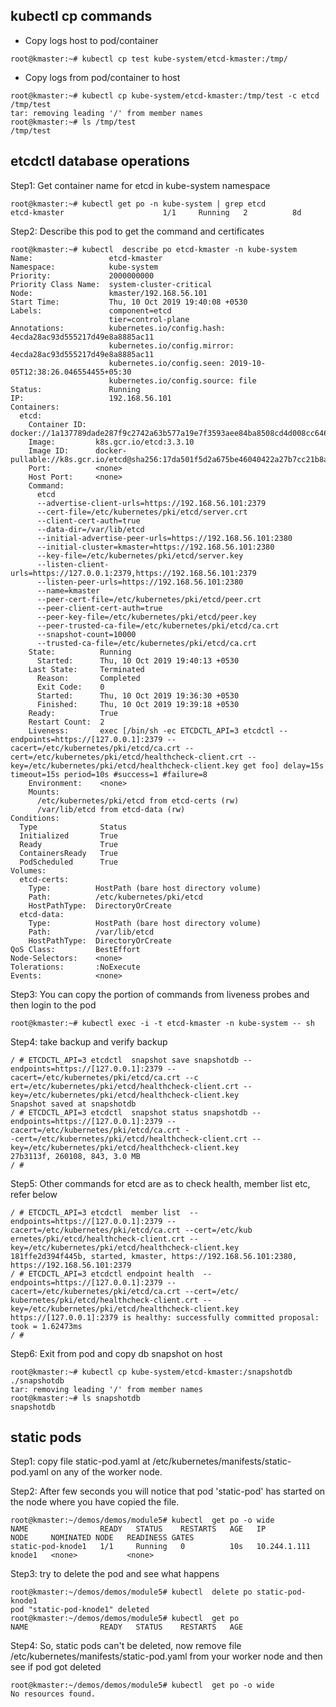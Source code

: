 ## kubectl cp commands

- Copy logs host to pod/container
```
root@kmaster:~# kubectl cp test kube-system/etcd-kmaster:/tmp/ 
```

- Copy logs from pod/container to host
```
root@kmaster:~# kubectl cp kube-system/etcd-kmaster:/tmp/test -c etcd /tmp/test
tar: removing leading '/' from member names
root@kmaster:~# ls /tmp/test 
/tmp/test
```

## etcdctl database operations

Step1: Get container name for etcd in kube-system namespace
```
root@kmaster:~# kubectl get po -n kube-system | grep etcd
etcd-kmaster                      1/1     Running   2          8d
```

Step2: Describe this pod to get the command and certificates
```
root@kmaster:~# kubectl  describe po etcd-kmaster -n kube-system 
Name:                 etcd-kmaster
Namespace:            kube-system
Priority:             2000000000
Priority Class Name:  system-cluster-critical
Node:                 kmaster/192.168.56.101
Start Time:           Thu, 10 Oct 2019 19:40:08 +0530
Labels:               component=etcd
                      tier=control-plane
Annotations:          kubernetes.io/config.hash: 4ecda28ac93d555217d49e8a8885ac11
                      kubernetes.io/config.mirror: 4ecda28ac93d555217d49e8a8885ac11
                      kubernetes.io/config.seen: 2019-10-05T12:38:26.046554455+05:30
                      kubernetes.io/config.source: file
Status:               Running
IP:                   192.168.56.101
Containers:
  etcd:
    Container ID:  docker://1a137789dade287f9c2742a63b577a19e7f3593aee84ba8508cd4d008cc64672
    Image:         k8s.gcr.io/etcd:3.3.10
    Image ID:      docker-pullable://k8s.gcr.io/etcd@sha256:17da501f5d2a675be46040422a27b7cc21b8a43895ac998b171db1c346f361f7
    Port:          <none>
    Host Port:     <none>
    Command:
      etcd
      --advertise-client-urls=https://192.168.56.101:2379
      --cert-file=/etc/kubernetes/pki/etcd/server.crt
      --client-cert-auth=true
      --data-dir=/var/lib/etcd
      --initial-advertise-peer-urls=https://192.168.56.101:2380
      --initial-cluster=kmaster=https://192.168.56.101:2380
      --key-file=/etc/kubernetes/pki/etcd/server.key
      --listen-client-urls=https://127.0.0.1:2379,https://192.168.56.101:2379
      --listen-peer-urls=https://192.168.56.101:2380
      --name=kmaster
      --peer-cert-file=/etc/kubernetes/pki/etcd/peer.crt
      --peer-client-cert-auth=true
      --peer-key-file=/etc/kubernetes/pki/etcd/peer.key
      --peer-trusted-ca-file=/etc/kubernetes/pki/etcd/ca.crt
      --snapshot-count=10000
      --trusted-ca-file=/etc/kubernetes/pki/etcd/ca.crt
    State:          Running
      Started:      Thu, 10 Oct 2019 19:40:13 +0530
    Last State:     Terminated
      Reason:       Completed
      Exit Code:    0
      Started:      Thu, 10 Oct 2019 19:36:30 +0530
      Finished:     Thu, 10 Oct 2019 19:39:18 +0530
    Ready:          True
    Restart Count:  2
    Liveness:       exec [/bin/sh -ec ETCDCTL_API=3 etcdctl --endpoints=https://[127.0.0.1]:2379 --cacert=/etc/kubernetes/pki/etcd/ca.crt --cert=/etc/kubernetes/pki/etcd/healthcheck-client.crt --key=/etc/kubernetes/pki/etcd/healthcheck-client.key get foo] delay=15s timeout=15s period=10s #success=1 #failure=8
    Environment:    <none>
    Mounts:
      /etc/kubernetes/pki/etcd from etcd-certs (rw)
      /var/lib/etcd from etcd-data (rw)
Conditions:
  Type              Status
  Initialized       True 
  Ready             True 
  ContainersReady   True 
  PodScheduled      True 
Volumes:
  etcd-certs:
    Type:          HostPath (bare host directory volume)
    Path:          /etc/kubernetes/pki/etcd
    HostPathType:  DirectoryOrCreate
  etcd-data:
    Type:          HostPath (bare host directory volume)
    Path:          /var/lib/etcd
    HostPathType:  DirectoryOrCreate
QoS Class:         BestEffort
Node-Selectors:    <none>
Tolerations:       :NoExecute
Events:            <none>
```

Step3: You can copy the portion of commands from liveness probes and then login to the pod
```
root@kmaster:~# kubectl exec -i -t etcd-kmaster -n kube-system -- sh
```

Step4: take backup and verify backup 
```
/ # ETCDCTL_API=3 etcdctl  snapshot save snapshotdb --endpoints=https://[127.0.0.1]:2379 --cacert=/etc/kubernetes/pki/etcd/ca.crt --c
ert=/etc/kubernetes/pki/etcd/healthcheck-client.crt --key=/etc/kubernetes/pki/etcd/healthcheck-client.key 
Snapshot saved at snapshotdb
/ # ETCDCTL_API=3 etcdctl  snapshot status snapshotdb --endpoints=https://[127.0.0.1]:2379 --cacert=/etc/kubernetes/pki/etcd/ca.crt -
-cert=/etc/kubernetes/pki/etcd/healthcheck-client.crt --key=/etc/kubernetes/pki/etcd/healthcheck-client.key 
27b3113f, 260108, 843, 3.0 MB
/ # 
```

Step5: Other commands for etcd are as to check health, member list etc, refer below
```
/ # ETCDCTL_API=3 etcdctl  member list  --endpoints=https://[127.0.0.1]:2379 --cacert=/etc/kubernetes/pki/etcd/ca.crt --cert=/etc/kub
ernetes/pki/etcd/healthcheck-client.crt --key=/etc/kubernetes/pki/etcd/healthcheck-client.key 
181ffe2d394f445b, started, kmaster, https://192.168.56.101:2380, https://192.168.56.101:2379
/ # ETCDCTL_API=3 etcdctl endpoint health  --endpoints=https://[127.0.0.1]:2379 --cacert=/etc/kubernetes/pki/etcd/ca.crt --cert=/etc/
kubernetes/pki/etcd/healthcheck-client.crt --key=/etc/kubernetes/pki/etcd/healthcheck-client.key 
https://[127.0.0.1]:2379 is healthy: successfully committed proposal: took = 1.62473ms
/ # 
```

Step6:  Exit from pod and copy db snapshot on host
```
root@kmaster:~# kubectl cp kube-system/etcd-kmaster:/snapshotdb ./snapshotdb
tar: removing leading '/' from member names
root@kmaster:~# ls snapshotdb 
snapshotdb
```
	
## static pods
Step1: copy file static-pod.yaml at /etc/kubernetes/manifests/static-pod.yaml on any of the worker node.

Step2: After few seconds you will notice that pod 'static-pod' has started on the node where you have copied the file.
```
root@kmaster:~/demos/demos/module5# kubectl  get po -o wide
NAME                READY   STATUS    RESTARTS   AGE   IP             NODE     NOMINATED NODE   READINESS GATES
static-pod-knode1   1/1     Running   0          10s   10.244.1.111   knode1   <none>           <none>
```

Step3: try to delete the pod and see what happens
```
root@kmaster:~/demos/demos/module5# kubectl  delete po static-pod-knode1
pod "static-pod-knode1" deleted
root@kmaster:~/demos/demos/module5# kubectl  get po 
NAME                READY   STATUS    RESTARTS   AGE
```

Step4: So, static pods can't be deleted, now remove file  /etc/kubernetes/manifests/static-pod.yaml from your worker node and then see if pod got deleted
```
root@kmaster:~/demos/demos/module5# kubectl  get po -o wide
No resources found.
```
